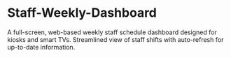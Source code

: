# Staff-Weekly-Dashboard
A full-screen, web-based weekly staff schedule dashboard designed for kiosks and smart TVs. Streamlined view of staff shifts with auto-refresh for up-to-date information.
